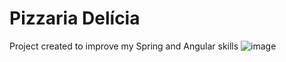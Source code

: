 # Pizzaria Delícia
Project created to improve my Spring and Angular skills
![image](https://github.com/user-attachments/assets/333854bb-10fc-42c4-9843-316d7d9bdd7d)
